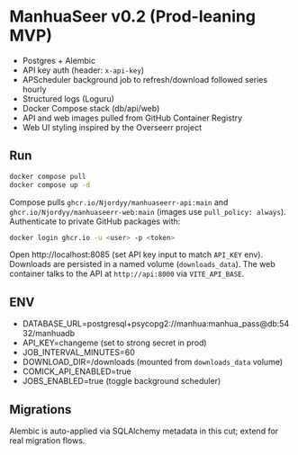 # ManhuaSeer v0.2 (Prod-leaning MVP)
- Postgres + Alembic
- API key auth (header: `x-api-key`)
- APScheduler background job to refresh/download followed series hourly
- Structured logs (Loguru)
- Docker Compose stack (db/api/web)
- API and web images pulled from GitHub Container Registry
- Web UI styling inspired by the Overseerr project

## Run
```bash
docker compose pull
docker compose up -d
```
Compose pulls `ghcr.io/Njordyy/manhuaseerr-api:main` and `ghcr.io/Njordyy/manhuaseerr-web:main` (images use `pull_policy: always`). Authenticate to private GitHub packages with:

```bash
docker login ghcr.io -u <user> -p <token>
```

Open http://localhost:8085 (set API key input to match `API_KEY` env). Downloads are persisted in a named volume (`downloads_data`).
The web container talks to the API at `http://api:8000` via `VITE_API_BASE`.

## ENV
- DATABASE_URL=postgresql+psycopg2://manhua:manhua_pass@db:5432/manhuadb
- API_KEY=changeme (set to strong secret in prod)
- JOB_INTERVAL_MINUTES=60
- DOWNLOAD_DIR=/downloads (mounted from `downloads_data` volume)
- COMICK_API_ENABLED=true
- JOBS_ENABLED=true (toggle background scheduler)

## Migrations
Alembic is auto-applied via SQLAlchemy metadata in this cut; extend for real migration flows.
